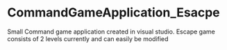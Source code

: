 # CommandGameApplication_Esacpe
Small Command game application created in visual studio. Escape game consists of 2 levels currently and can easily be modified
